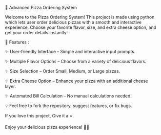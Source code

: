 🍕 Advanced Pizza Ordering System

Welcome to the Pizza Ordering System! This project is made using python which lets user order delicious pizzas with a smooth and interactive experience. Choose your favorite flavor, size, and extra cheese option, and get your order details instantly!

🌟 Features :

✨ User-friendly Interface – Simple and interactive input prompts.

✨ Multiple Flavor Options – Choose from a variety of delicious flavors.

✨ Size Selection – Order Small, Medium, or Large pizzas.

✨ Extra Cheese Option – Enhance your pizza with an additional cheese layer.

✨ Automated Bill Calculation – No manual calculations needed!

💡 Feel free to fork the repository, suggest features, or fix bugs.

If you love this project, Give it a ⭐.

Enjoy your delicious pizza experience! 🍕🔥
